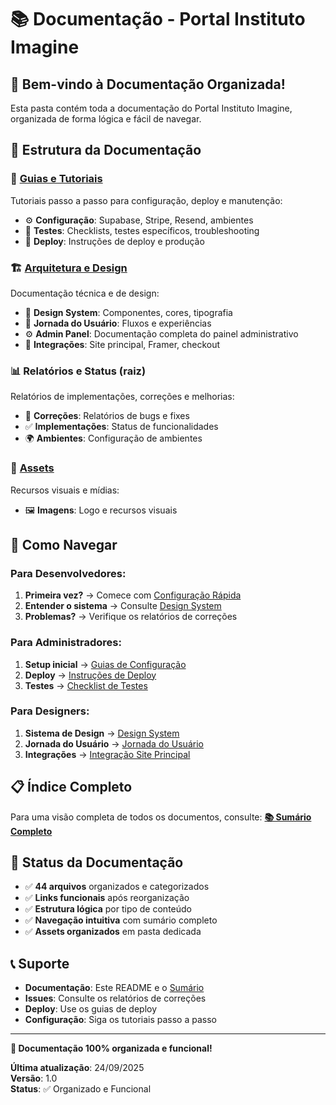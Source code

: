 # 📚 Documentação - Portal Instituto Imagine

## 🎯 Bem-vindo à Documentação Organizada!

Esta pasta contém toda a documentação do Portal Instituto Imagine, organizada de forma lógica e fácil de navegar.

## 📁 **Estrutura da Documentação**

### 📖 **[Guias e Tutoriais](guias/)**
Tutoriais passo a passo para configuração, deploy e manutenção:
- ⚙️ **Configuração**: Supabase, Stripe, Resend, ambientes
- 🧪 **Testes**: Checklists, testes específicos, troubleshooting
- 🚀 **Deploy**: Instruções de deploy e produção

### 🏗️ **[Arquitetura e Design](arquitetura/)**
Documentação técnica e de design:
- 🎨 **Design System**: Componentes, cores, tipografia
- 👤 **Jornada do Usuário**: Fluxos e experiências
- ⚙️ **Admin Panel**: Documentação completa do painel administrativo
- 🔗 **Integrações**: Site principal, Framer, checkout

### 📊 **Relatórios e Status** (raiz)
Relatórios de implementações, correções e melhorias:
- 🐛 **Correções**: Relatórios de bugs e fixes
- ✅ **Implementações**: Status de funcionalidades
- 🌍 **Ambientes**: Configuração de ambientes

### 🎨 **[Assets](assets/)**
Recursos visuais e mídias:
- 🖼️ **Imagens**: Logo e recursos visuais

## 🚀 **Como Navegar**

### **Para Desenvolvedores:**
1. **Primeira vez?** → Comece com [Configuração Rápida](guias/CONFIGURACAO_RAPIDA.md)
2. **Entender o sistema** → Consulte [Design System](arquitetura/DESIGN_SYSTEM.md)
3. **Problemas?** → Verifique os relatórios de correções

### **Para Administradores:**
1. **Setup inicial** → [Guias de Configuração](guias/)
2. **Deploy** → [Instruções de Deploy](guias/DEPLOY.md)
3. **Testes** → [Checklist de Testes](guias/TESTE_CHECKLIST.md)

### **Para Designers:**
1. **Sistema de Design** → [Design System](arquitetura/DESIGN_SYSTEM.md)
2. **Jornada do Usuário** → [Jornada do Usuário](arquitetura/JORNADA_USUARIO.md)
3. **Integrações** → [Integração Site Principal](arquitetura/INTEGRACAO_SITE_PRINCIPAL.md)

## 📋 **Índice Completo**

Para uma visão completa de todos os documentos, consulte:
**[📚 Sumário Completo](SUMARIO.md)**

## 🔧 **Status da Documentação**

- ✅ **44 arquivos** organizados e categorizados
- ✅ **Links funcionais** após reorganização
- ✅ **Estrutura lógica** por tipo de conteúdo
- ✅ **Navegação intuitiva** com sumário completo
- ✅ **Assets organizados** em pasta dedicada

## 📞 **Suporte**

- **Documentação**: Este README e o [Sumário](SUMARIO.md)
- **Issues**: Consulte os relatórios de correções
- **Deploy**: Use os guias de deploy
- **Configuração**: Siga os tutoriais passo a passo

---

**🎯 Documentação 100% organizada e funcional!**

**Última atualização**: 24/09/2025  
**Versão**: 1.0  
**Status**: ✅ Organizado e Funcional